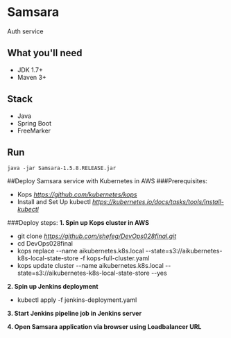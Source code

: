 # Samsara

Auth service

## What you'll need
- JDK 1.7+
- Maven 3+

## Stack
- Java
- Spring Boot
- FreeMarker

## Run
`java -jar Samsara-1.5.8.RELEASE.jar`

##Deploy Samsara service with Kubernetes in AWS
###Prerequisites:
- Kops _https://github.com/kubernetes/kops_
- Install and Set Up kubectl _https://kubernetes.io/docs/tasks/tools/install-kubectl_

###Deploy steps:
**1. Spin up Kops cluster in AWS**
- git clone _https://github.com/shefeg/DevOps028final.git_ 
- cd DevOps028final 
- kops replace --name aikubernetes.k8s.local --state=s3://aikubernetes-k8s-local-state-store -f kops-full-cluster.yaml 
- kops update cluster --name aikubernetes.k8s.local --state=s3://aikubernetes-k8s-local-state-store --yes
 
**2. Spin up Jenkins deployment**
- kubectl apply -f jenkins-deployment.yaml

**3. Start Jenkins pipeline job in Jenkins server**

**4. Open Samsara application via browser using Loadbalancer URL**